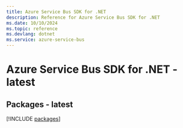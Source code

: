 ```yaml
---
title: Azure Service Bus SDK for .NET
description: Reference for Azure Service Bus SDK for .NET
ms.date: 10/10/2024
ms.topic: reference
ms.devlang: dotnet
ms.service: azure-service-bus
---
```

# Azure Service Bus SDK for .NET - latest
## Packages - latest
[!INCLUDE [packages](service-bus-index.md)]